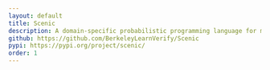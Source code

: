 ```yaml
---
layout: default
title: Scenic
description: A domain-specific probabilistic programming language for modeling the environments of cyber-physical systems like robots and autonomous cars. Scenic has been used for the development, training, and testing of cyber-physical systems. I began working on Scenic on version 3.0.
github: https://github.com/BerkeleyLearnVerify/Scenic
pypi: https://pypi.org/project/scenic/
order: 1
---
```


